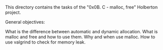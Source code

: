 This directory contains the tasks of the "0x0B. C - malloc, free" Holberton project.

General objectives:

What is the difference between automatic and dynamic allocation.
What is malloc and free and how to use them.
Why and when use malloc.
How to use valgrind to check for memory leak.

